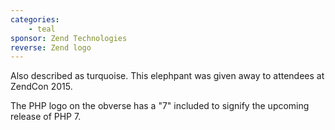 ```yaml
---
categories:
    - teal
sponsor: Zend Technologies
reverse: Zend logo
---
```

Also described as turquoise. This elephpant was given away to attendees at ZendCon 2015.

The PHP logo on the obverse has a "7" included to signify the upcoming release of PHP 7.
